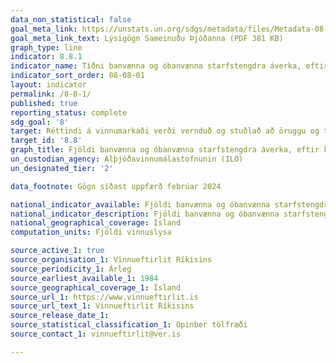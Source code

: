 ```yaml
---
data_non_statistical: false
goal_meta_link: https://unstats.un.org/sdgs/metadata/files/Metadata-08-08-01.pdf
goal_meta_link_text: Lýsigögn Sameinuðu Þjóðanna (PDF 381 KB)
graph_type: line
indicator: 8.8.1
indicator_name: Tíðni banvænna og óbanvænna starfstengdra áverka, eftir kyni og farandstöðu.
indicator_sort_order: 08-08-01
layout: indicator
permalink: /8-8-1/
published: true
reporting_status: complete
sdg_goal: '8'
target: Réttindi á vinnumarkaði verði vernduð og stuðlað að öruggu og tryggu vinnuumhverfi fyrir allt launafólk, meðal annars farandverkafólk, einkum konur í þeim hópi og þá sem eru í óöruggu starfi.
target_id: '8.8'
graph_title: Fjöldi banvænna og óbanvænna starfstengdra áverka, eftir kyni og þjóðerni
un_custodian_agency: Alþjóðavinnumálastofnunin (ILO)
un_designated_tier: '2'

data_footnote: Gögn síðast uppfærð febrúar 2024

national_indicator_available: Fjöldi banvænna og óbanvænna starfstengdra áverka, eftir kyni og þjóðerni
national_indicator_description: Fjöldi banvænna og óbanvænna starfstengdra áverka, eftir kyni og þjóðerni
national_geographical_coverage: Ísland
computation_units: Fjöldi vinnuslysa

source_active_1: true
source_organisation_1: Vinnueftirlit Ríkisins
source_periodicity_1: Árleg
source_earliest_available_1: 1984
source_geographical_coverage_1: Ísland
source_url_1: https://www.vinnueftirlit.is
source_url_text_1: Vinnueftirlit Ríkisins
source_release_date_1:
source_statistical_classification_1: Opinber tölfræði
source_contact_1: vinnueftirlit@ver.is 

---
```

